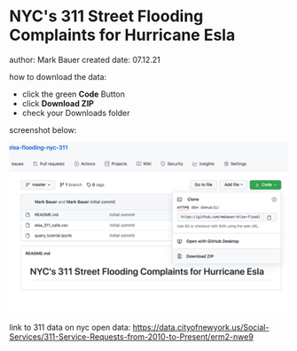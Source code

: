 # NYC's 311 Street Flooding Complaints for Hurricane Esla 

author: Mark Bauer
created date: 07.12.21 

how to download the data:  
- click the green **Code** Button  
- click **Download ZIP**  
- check your Downloads folder

screenshot below:

![download csv](download_data.png)

link to 311 data on nyc open data: https://data.cityofnewyork.us/Social-Services/311-Service-Requests-from-2010-to-Present/erm2-nwe9 